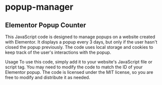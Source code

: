 # popup-manager
## Elementor Popup Counter
This JavaScript code is designed to manage popups on a website created with Elementor. It displays a popup every 3 days, but only if the user hasn't closed the popup previously. The code uses local storage and cookies to keep track of the user's interactions with the popup.

Usage
To use this code, simply add it to your website's JavaScript file or script tag. You may need to modify the code to match the ID of your Elementor popup. The code is licensed under the MIT license, so you are free to modify and distribute it as needed.
